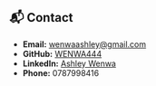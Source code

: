 
## 📬 Contact

- **Email:** [wenwaashley@gmail.com](mailto:wenwaashley@gmail.com)
- **GitHub:** [WENWA444](https://github.com/WENWA444)
- **LinkedIn:** [Ashley Wenwa](https://www.linkedin.com/in/ashley-wenwa)
- **Phone:** 0787998416
